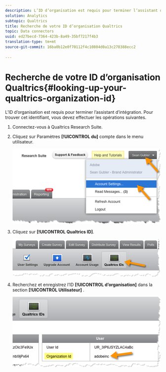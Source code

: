 ```yaml
---
description: L’ID d’organisation est requis pour terminer l’assistant d’intégration. Pour trouver cet identifiant, vous devez effectuer les opérations suivantes.
solution: Analytics
subtopic: Qualtrics
title: Recherche de votre ID d’organisation Qualtrics
topic: Data connectors
uuid: ed27becd-7364-423b-8a49-35bf7217f4b3
translation-type: tm+mt
source-git-commit: 16ba0b12e0f70112f4c10804d0a13c278388ecc2

---
```



# Recherche de votre ID d’organisation Qualtrics{#looking-up-your-qualtrics-organization-id}

L’ID d’organisation est requis pour terminer l’assistant d’intégration. Pour trouver cet identifiant, vous devez effectuer les opérations suivantes.

1. Connectez-vous à Qualtrics Research Suite.
1. Cliquez sur Paramètres **[!UICONTROL du]** compte dans le menu utilisateur.

   ![](assets/qualtrics-org-id-1.png)

1. Cliquez sur **[!UICONTROL Qualtrics ID]**.

   ![](assets/qualtrics-org-id-2.png)

1. Recherchez et enregistrez l’ID **[!UICONTROL d’organisation]** dans la section **[!UICONTROL Utilisateur]** .

   ![](assets/qualtrics-org-id-3.png)

